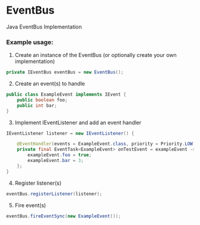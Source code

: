 # EventBus
Java EventBus Implementation

### Example usage:
1. Create an instance of the EventBus (or optionally create your own implementation)

```java
private IEventBus eventBus = new EventBus();
```

2. Create an event(s) to handle 
```java
public class ExampleEvent implements IEvent {
    public boolean foo;
    public int bar;
}
```

3. Implement IEventListener and add an event handler
```java
IEventListener listener = new IEventListener() {

    @EventHandler(events = ExampleEvent.class, priority = Priority.LOW)
    private final EventTask<ExampleEvent> onTestEvent = exampleEvent -> {
        exampleEvent.foo = true;
        exampleEvent.bar = 3;
    };
}
```

4. Register listener(s)
```java
eventBus.registerListener(listener);
```

5. Fire event(s)
```java
eventBus.fireEventSync(new ExampleEvent());
```